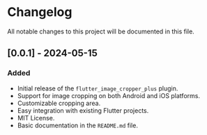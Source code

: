 # Changelog

All notable changes to this project will be documented in this file.

## [0.0.1] - 2024-05-15

### Added
- Initial release of the `flutter_image_cropper_plus` plugin.
- Support for image cropping on both Android and iOS platforms.
- Customizable cropping area.
- Easy integration with existing Flutter projects.
- MIT License.
- Basic documentation in the `README.md` file.